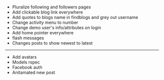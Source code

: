 * Pluralize following and followers pages
* Add clickable blog link everywhere
* Add quotes to blogs name in findblogs and grey out username
* Change activity menu to number
* Change demo user's info/attributes on login
* Add home pointer everywhere
* flash messages
* Changes posts to show newest to latest
---
* Add avatars
* Models rspec
* Facebook auth
* Anitamated new post
